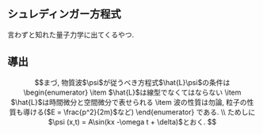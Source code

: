 ## シュレディンガー方程式
言わずと知れた量子力学に出てくるやつ.  


## 導出
```math
まづ, 物質波$\psi$が従うべき方程式$\hat{L}\psi$の条件は
\begin{enumerator}
\item $\hat{L}$は線型でなくてはならない
\item $\hat{L}$は時間微分と空間微分で表せられる
\item 波の性質は勿論, 粒子の性質も導ける($E = \frac{p^2}{2m}$など)
\end{enumerator}
である.  \\
ためしに$\psi (x,t) = A\sin(kx -\omega t + \delta)$とおく.

```

